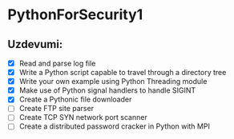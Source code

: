 # PythonForSecurity1

## Uzdevumi:

- [x] Read and parse log file
- [x] Write a Python script capable to travel through a directory tree
- [x] Write your own example using Python Threading module
- [x] Make use of Python signal handlers to handle SIGINT
- [x] Create a Pythonic file downloader
- [ ] Create FTP site parser
- [ ] Create TCP SYN network port scanner
- [ ] Create a distributed password cracker in Python with MPI
